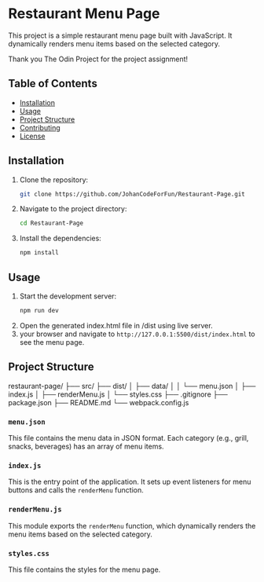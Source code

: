 # Restaurant Menu Page

This project is a simple restaurant menu page built with JavaScript. It dynamically renders menu items based on the selected category.

Thank you The Odin Project for the project assignment!

## Table of Contents

- [Installation](#installation)
- [Usage](#usage)
- [Project Structure](#project-structure)
- [Contributing](#contributing)
- [License](#license)

## Installation

1. Clone the repository:
    ```sh
    git clone https://github.com/JohanCodeForFun/Restaurant-Page.git
    ```
2. Navigate to the project directory:
    ```sh
    cd Restaurant-Page
    ```
3. Install the dependencies:
    ```sh
    npm install
    ```

## Usage

1. Start the development server:
    ```sh
    npm run dev
    ```
2. Open the generated index.html file in /dist using live server.
3. your browser and navigate to `http://127.0.0.1:5500/dist/index.html` to see the menu page.

## Project Structure
restaurant-page/ ├── src/ ├── dist/ │ ├── data/ │ │ └── menu.json │ ├── index.js │ ├── renderMenu.js │ └── styles.css ├── .gitignore ├── package.json ├── README.md └── webpack.config.js

### `menu.json`

This file contains the menu data in JSON format. Each category (e.g., grill, snacks, beverages) has an array of menu items.

### `index.js`

This is the entry point of the application. It sets up event listeners for menu buttons and calls the `renderMenu` function.

### `renderMenu.js`

This module exports the `renderMenu` function, which dynamically renders the menu items based on the selected category.

### `styles.css`

This file contains the styles for the menu page.

